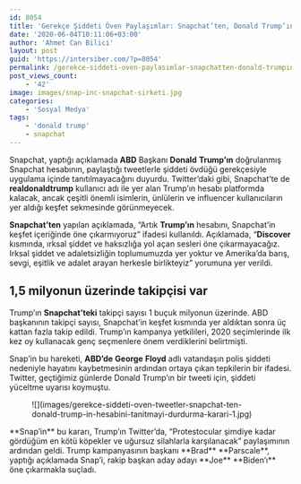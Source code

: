 ```yaml
---
id: 8054
title: 'Gerekçe Şiddeti Öven Paylaşımlar: Snapchat’ten, Donald Trump’ın Hesabını Tanıtmayı Durdurma Kararı'
date: '2020-06-04T10:11:06+03:00'
author: 'Ahmet Can Bilici'
layout: post
guid: 'https://intersiber.com/?p=8054'
permalink: /gerekce-siddeti-oven-paylasimlar-snapchatten-donald-trumpin-hesabini-tanitmayi-durdurma-karari/
post_views_count:
    - '42'
image: images/snap-inc-snapchat-sirketi.jpg
categories:
    - 'Sosyal Medya'
tags:
    - 'donald trump'
    - snapchat
---
```


Snapchat, yaptığı açıklamada **ABD** Başkanı **Donald** **Trump’ın** doğrulanmış Snapchat hesabının, paylaştığı tweetlerle şiddeti övdüğü gerekçesiyle uygulama içinde tanıtılmayacağını duyurdu. Twitter’daki gibi, Snapchat’te de **realdonaldtrump** kullanıcı adı ile yer alan Trump’ın hesabı platformda kalacak, ancak çeşitli önemli isimlerin, ünlülerin ve influencer kullanıcıların yer aldığı keşfet sekmesinde görünmeyecek.

**Snapchat’ten** yapılan açıklamada, “Artık **Trump’ın** hesabını, Snapchat’in keşfet içeriğinde öne çıkarmıyoruz” ifadesi kullanıldı. Açıklamada, “**Discover** kısmında, ırksal şiddet ve haksızlığa yol açan sesleri öne çıkarmayacağız. Irksal şiddet ve adaletsizliğin toplumumuzda yer yoktur ve Amerika’da barış, sevgi, eşitlik ve adalet arayan herkesle birlikteyiz” yorumuna yer verildi.

## 1,5 milyonun üzerinde takipçisi var

Trump’ın **Snapchat’teki** takipçi sayısı 1 buçuk milyonun üzerinde. ABD başkanının takipçi sayısı, Snapchat’in keşfet kısmında yer aldıktan sonra üç kattan fazla takip edildi. Trump’ın kampanya yetkilileri, 2020 seçimlerinde ilk kez oy kullanacak genç seçmenlere önem verdiklerini belirtmişti.

Snap’in bu hareketi, **ABD’de** **George** **Floyd** adlı vatandaşın polis şiddeti nedeniyle hayatını kaybetmesinin ardından ortaya çıkan tepkilerin bir ifadesi. Twitter, geçtiğimiz günlerde Donald Trump’ın bir tweeti için, şiddeti yüceltme uyarısı koymuştu.

<figure class="wp-block-image size-large">![](images/gerekce-siddeti-oven-tweetler-snapchat-ten-donald-trump-in-hesabini-tanitmayi-durdurma-karari-1.jpg)</figure>**Snap’in** bu kararı, Trump’ın Twitter’da, “Protestocular şimdiye kadar gördüğüm en kötü köpekler ve uğursuz silahlarla karşılanacak” paylaşımının ardından geldi. Trump kampanyasının başkanı **Brad** **Parscale**, yaptığı açıklamada Snap’i, rakip başkan aday adayı **Joe** **Biden’ı** öne çıkarmakla suçladı.